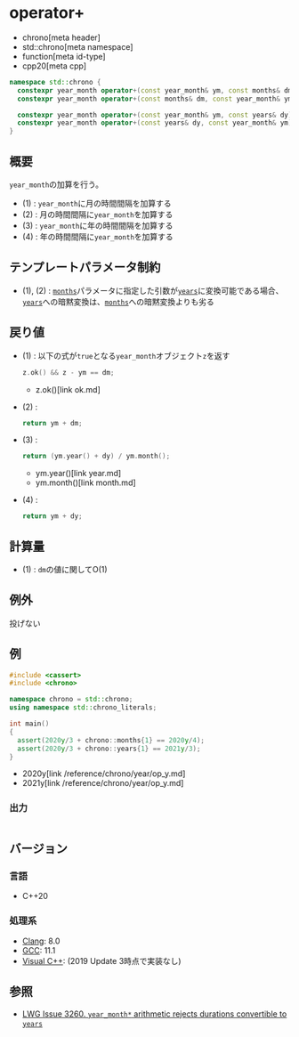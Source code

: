 # operator+
* chrono[meta header]
* std::chrono[meta namespace]
* function[meta id-type]
* cpp20[meta cpp]

```cpp
namespace std::chrono {
  constexpr year_month operator+(const year_month& ym, const months& dm) noexcept; // (1) C++20
  constexpr year_month operator+(const months& dm, const year_month& ym) noexcept; // (2) C++20

  constexpr year_month operator+(const year_month& ym, const years& dy) noexcept;  // (3) C++20
  constexpr year_month operator+(const years& dy, const year_month& ym) noexcept;  // (4) C++20
}
```

## 概要
`year_month`の加算を行う。

- (1) : `year_month`に月の時間間隔を加算する
- (2) : 月の時間間隔に`year_month`を加算する
- (3) : `year_month`に年の時間間隔を加算する
- (4) : 年の時間間隔に`year_month`を加算する


## テンプレートパラメータ制約
- (1), (2) : [`months`](/reference/chrono/duration_aliases.md)パラメータに指定した引数が[`years`](/reference/chrono/duration_aliases.md)に変換可能である場合、[`years`](/reference/chrono/duration_aliases.md)への暗黙変換は、[`months`](/reference/chrono/duration_aliases.md)への暗黙変換よりも劣る


## 戻り値
- (1) : 以下の式が`true`となる`year_month`オブジェクト`z`を返す
    ```cpp
    z.ok() && z - ym == dm;
    ```
    * z.ok()[link ok.md]


- (2) :
    ```cpp
    return ym + dm;
    ```

- (3) :
    ```cpp
    return (ym.year() + dy) / ym.month();
    ```
    * ym.year()[link year.md]
    * ym.month()[link month.md]

- (4) :
    ```cpp
    return ym + dy;
    ```


## 計算量
- (1) : `dm`の値に関してO(1)


## 例外
投げない


## 例
```cpp example
#include <cassert>
#include <chrono>

namespace chrono = std::chrono;
using namespace std::chrono_literals;

int main()
{
  assert(2020y/3 + chrono::months{1} == 2020y/4);
  assert(2020y/3 + chrono::years{1} == 2021y/3);
}
```
* 2020y[link /reference/chrono/year/op_y.md]
* 2021y[link /reference/chrono/year/op_y.md]

### 出力
```
```

## バージョン
### 言語
- C++20

### 処理系
- [Clang](/implementation.md#clang): 8.0
- [GCC](/implementation.md#gcc): 11.1
- [Visual C++](/implementation.md#visual_cpp): (2019 Update 3時点で実装なし)


## 参照
- [LWG Issue 3260. `year_month*` arithmetic rejects durations convertible to `years`](http://www.open-std.org/jtc1/sc22/wg21/docs/papers/2020/p2117r0.html#3260)
